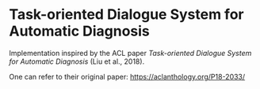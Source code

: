 # Task-oriented Dialogue System for Automatic Diagnosis

Implementation inspired by the ACL paper *Task-oriented Dialogue System for Automatic Diagnosis* (Liu et al., 2018).

One can refer to their original paper:
https://aclanthology.org/P18-2033/